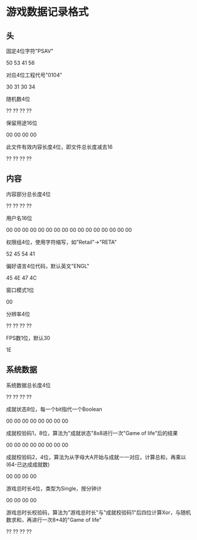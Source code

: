 ﻿# 游戏数据记录格式

## 头

固定4位字符"PSAV"

50 53 41 56

对应4位工程代号"0104"

30 31 30 34

随机数4位

?? ?? ?? ??

保留用途16位

00 00 00 00

此文件有效内容长度4位，即文件总长度减去16

?? ?? ?? ??

## 内容

内容部分总长度4位

?? ?? ?? ??

用户名16位

00 00 00 00 00 00 00 00 00 00 00 00 00 00 00 00 

权限组4位，使用字符缩写，如"Retail"->"RETA"

52 45 54 41

偏好语言4位代码，默认英文"ENGL"

45 4E 47 4C

窗口模式1位

00

分辨率4位

?? ?? ?? ??

FPS数1位，默认30

1E




## 系统数据

系统数据总长度4位

?? ?? ?? ??

成就状态8位，每一个bit指代一个Boolean

00 00 00 00 00 00 00 00

成就校验码1，8位，算法为"成就状态"8x8进行一次"Game of life"后的结果

00 00 00 00 00 00 00 00

成就校验码2，4位，算法为从字母大A开始与成就一一对应，计算总和，再乘以(64-已达成成就数)

00 00 00 00

游戏总时长4位，类型为Single，按分钟计

00 00 00 00

游戏总时长校验码，算法为"游戏总时长"与"成就校验码1"后四位计算Xor，与随机数求和，再进行一次8*4的"Game of life"

?? ?? ?? ??






